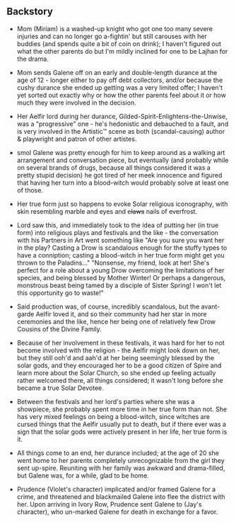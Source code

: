 ## Backstory
- Mom (Miriam) is a washed-up knight who got one too many severe injuries and can no longer go a-fightin' but still carouses with her buddies (and spends quite a bit of coin on drink); I haven't figured out what the other parents do but I'm mildly inclined for one to be Lajhan for the drama.

- Mom sends Galene off on an early and double-length durance at the age of 12 - longer either to pay off debt collectors, and/or because the cushy durance she ended up getting was a very limited offer; I haven't yet sorted out exactly why or how the other parents feel about it or how much they were involved in the decision.

- Her Aelfir lord during her durance, Gilded-Spirit-Enlightens-the-Unwise, was a "progressive" one - he's hedonistic and debauched to a fault, and is very involved in the Artistic™️ scene as both (scandal-causing) author & playwright and patron of other artistes.

- smol Galene was pretty enough for him to keep around as a walking art arrangement and conversation piece, but eventually (and probably while on several brands of drugs, because all things considered it was a pretty stupid decision) he got tired of her meek innocence and figured that having her turn into a blood-witch would probably solve at least one of those.

- Her true form just so happens to evoke Solar religious iconography, with skin resembling marble and eyes and ~~claws~~ nails of everfrost.

- Lord saw this, and immediately took to the idea of putting her (in true form) into religious plays and festivals and the like - the conversation with his Partners in Art went something like "Are you sure you want her in the play? Casting a Drow is scandalous enough for the stuffy types to have a conniption; casting a blood-witch in her true form might get you thrown to the Paladins..." "Nonsense, my friend, look at her! She's perfect for a role about a young Drow overcoming the limitations of her species, and being blessed by Mother Winter! Or perhaps a dangerous, monstrous beast being tamed by a disciple of Sister Spring! I won't let this opportunity go to waste!"

- Said production was, of course, incredibly scandalous, but the avant-garde Aelfir loved it, and so their community had her star in more ceremonies and the like, hence her being one of relatively few Drow Cousins of the Divine Family.

- Because of her involvement in these festivals, it was hard for her to not become involved with the religion - the Aelfir might look down on her, but they still ooh'd and aah'd at her being seemingly blessed by the solar gods, and they encouraged her to be a good citizen of Spire and learn more about the Solar Church, so she ended up feeling actually rather welcomed there, all things considered; it wasn't long before she became a true Solar Devotee.

- Between the festivals and her lord's parties where she was a showpiece, she probably spent more time in her true form than not. She has very mixed feelings on being a blood-witch, since witches are cursed things that the Aelfir usually put to death, but if there ever was a sign that the solar gods were actively present in her life, her true form is it.

- All things come to an end, her durance included; at the age of 20 she went home to her parents completely unrecognizable from the girl they sent up-spire. Reuniting with her family was awkward and drama-filled, but Galene was, for a while, glad to be home.

- Prudence (Violet's character) implicated and/or framed Galene for a crime, and threatened and blackmailed Galene into flee the district with her. Upon arriving in Ivory Row, Prudence sent Galene to (Jay's character), who un-marked Galene for death in exchange for a favor.

